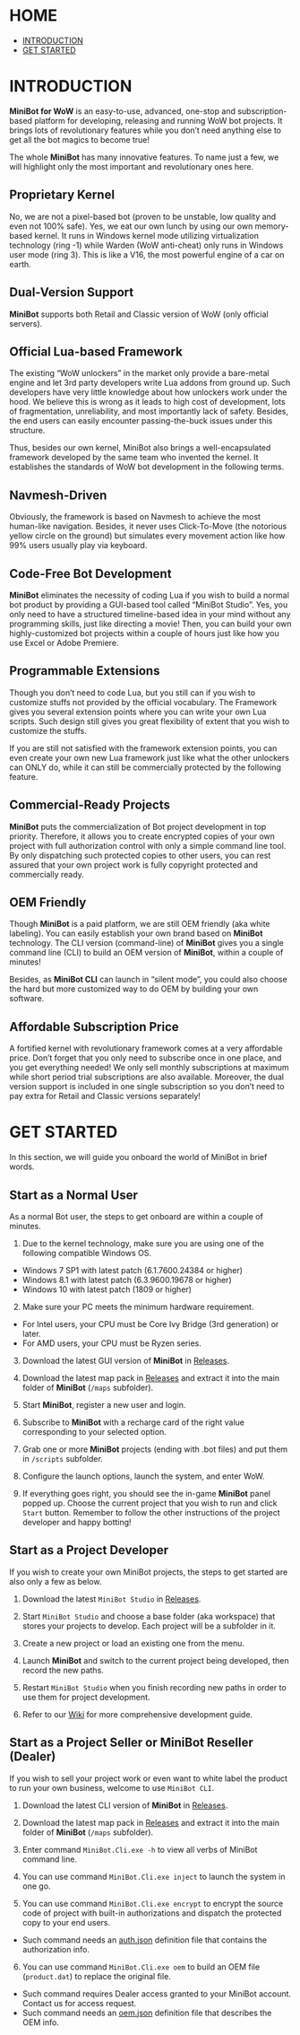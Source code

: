 # HOME

- [INTRODUCTION](#introduction)
- [GET STARTED](#get-started)

# INTRODUCTION

**MiniBot for WoW** is an easy-to-use, advanced, one-stop and subscription-based platform for developing, releasing and running WoW bot projects. It brings lots of revolutionary features while you don’t need anything else to get all the bot magics to become true!

The whole **MiniBot** has many innovative features. To name just a few, we will highlight only the most important and revolutionary ones here.

## Proprietary Kernel

No, we are not a pixel-based bot (proven to be unstable, low quality and even not 100% safe). Yes, we eat our own lunch by using our own memory-based kernel. It runs in Windows kernel mode utilizing virtualization technology (ring -1) while Warden (WoW anti-cheat) only runs in Windows user mode (ring 3). This is like a V16, the most powerful engine of a car on earth.

## Dual-Version Support

**MiniBot** supports both Retail and Classic version of WoW (only official servers).

## Official Lua-based Framework

The existing “WoW unlockers” in the market only provide a bare-metal engine and let 3rd party developers write Lua addons from ground up. Such developers have very little knowledge about how unlockers work under the hood. We believe this is wrong as it leads to high cost of development, lots of fragmentation, unreliability, and most importantly lack of safety. Besides, the end users can easily encounter passing-the-buck issues under this structure.

Thus, besides our own kernel, MiniBot also brings a well-encapsulated framework developed by the same team who invented the kernel. It establishes the standards of WoW bot development in the following terms.

## Navmesh-Driven
Obviously, the framework is based on Navmesh to achieve the most human-like navigation. Besides, it never uses Click-To-Move (the notorious yellow circle on the ground) but simulates every movement action like how 99% users usually play via keyboard.

## Code-Free Bot Development

**MiniBot** eliminates the necessity of coding Lua if you wish to build a normal bot product by providing a GUI-based tool called “MiniBot Studio”. Yes, you only need to have a structured timeline-based idea in your mind without any programming skills, just like directing a movie! Then, you can build your own highly-customized bot projects within a couple of hours just like how you use Excel or Adobe Premiere.

## Programmable Extensions

Though you don’t need to code Lua, but you still can if you wish to customize stuffs not provided by the official vocabulary. The Framework gives you several extension points where you can write your own Lua scripts. Such design still gives you great flexibility of extent that you wish to customize the stuffs.

If you are still not satisfied with the framework extension points, you can even create your own new Lua framework just like what the other unlockers can ONLY do, while it can still be commercially protected by the following feature.

## Commercial-Ready Projects

**MiniBot** puts the commercialization of Bot project development in top priority. Therefore, it allows you to create encrypted copies of your own project with full authorization control with only a simple command line tool. By only dispatching such protected copies to other users, you can rest assured that your own project work is fully copyright protected and commercially ready.

## OEM Friendly

Though **MiniBot** is a paid platform, we are still OEM friendly (aka white labeling). You can easily establish your own brand based on **MiniBot** technology. The CLI version (command-line) of **MiniBot** gives you a single command line (CLI) to build an OEM version of **MiniBot**, within a couple of minutes!

Besides, as **MiniBot CLI** can launch in “silent mode”, you could also choose the hard but more customized way to do OEM by building your own software.

## Affordable Subscription Price

A fortified kernel with revolutionary framework comes at a very affordable price. Don’t forget that you only need to subscribe once in one place, and you get everything needed! We only sell monthly subscriptions at maximum while short period trial subscriptions are also available. Moreover, the dual version support is included in one single subscription so you don’t need to pay extra for Retail and Classic versions separately!

# GET STARTED

In this section, we will guide you onboard the world of MiniBot in brief words.

## Start as a Normal User

As a normal Bot user, the steps to get onboard are within a couple of minutes.

1. Due to the kernel technology, make sure you are using one of the following compatible Windows OS.
- Windows 7 SP1 with latest patch (6.1.7600.24384 or higher)
- Windows 8.1 with latest patch (6.3.9600.19678 or higher)
- Windows 10 with latest patch (1809 or higher)

2. Make sure your PC meets the minimum hardware requirement.
- For Intel users, your CPU must be Core Ivy Bridge (3rd generation) or later.
- For AMD users, your CPU must be Ryzen series.

3. Download the latest GUI version of **MiniBot** in [Releases](https://github.com/pierre-picard/minibot-wow/releases/latest).

4. Download the latest map pack in [Releases](https://github.com/pierre-picard/minibot-wow/releases/latest) and extract it into the main folder of **MiniBot** (`/maps` subfolder).

5. Start **MiniBot**, register a new user and login.

6. Subscribe to **MiniBot** with a recharge card of the right value corresponding to your selected option.

7. Grab one or more **MiniBot** projects (ending with .bot files) and put them in `/scripts` subfolder.

8. Configure the launch options, launch the system, and enter WoW.

9. If everything goes right, you should see the in-game **MiniBot** panel popped up. Choose the current project that you wish to run and click `Start` button. Remember to follow the other instructions of the project developer and happy botting!

## Start as a Project Developer

If you wish to create your own MiniBot projects, the steps to get started are also only a few as below.

1. Download the latest `MiniBot Studio` in [Releases](https://github.com/pierre-picard/minibot-wow/releases/latest).

2. Start `MiniBot Studio` and choose a base folder (aka workspace) that stores your projects to develop. Each project will be a subfolder in it.

3. Create a new project or load an existing one from the menu.

4. Launch **MiniBot** and switch to the current project being developed, then record the new paths.

5. Restart `MiniBot Studio` when you finish recording new paths in order to use them for project development.

6. Refer to our [Wiki](https://github.com/pierre-picard/minibot-wow/wiki) for more comprehensive development guide.

## Start as a Project Seller or MiniBot Reseller (Dealer)

If you wish to sell your project work or even want to white label the product to run your own business, welcome to use `MiniBot CLI`.

1. Download the latest CLI version of **MiniBot** in [Releases](https://github.com/pierre-picard/minibot-wow/releases/latest).

2. Download the latest map pack in [Releases](https://github.com/pierre-picard/minibot-wow/releases/latest) and extract it into the main folder of **MiniBot** (`/maps` subfolder).

3. Enter command `MiniBot.Cli.exe -h` to view all verbs of MiniBot command line.

4. You can use command `MiniBot.Cli.exe inject` to launch the system in one go.

5. You can use command `MiniBot.Cli.exe encrypt` to encrypt the source code of project with built-in authorizations and dispatch the protected copy to your end users.
- Such command needs an [auth.json](/cli/auth.json) definition file that contains the authorization info.

6. You can use command `MiniBot.Cli.exe oem` to build an OEM file (`product.dat`) to replace the original file.
- Such command requires Dealer access granted to your MiniBot account. Contact us for access request.
- Such command needs an [oem.json](/cli/oem.json) definition file that describes the OEM info.
